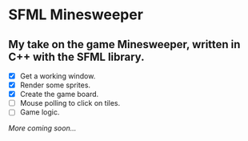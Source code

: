 # SFML Minesweeper
## My take on the game Minesweeper, written in C++ with the SFML library.
- [x] Get a working window.
- [x] Render some sprites.
- [X] Create the game board.
- [ ] Mouse polling to click on tiles.
- [ ] Game logic.

*More coming soon...*